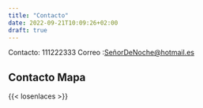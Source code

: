 ```yaml
---
title: "Contacto"
date: 2022-09-21T10:09:26+02:00
draft: true
---
```


Contacto: 111222333
Correo :SeñorDeNoche@hotmail.es



## Contacto Mapa

{{< losenlaces >}}

